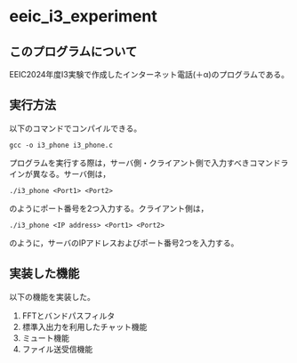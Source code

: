 # eeic_i3_experiment
## このプログラムについて
EEIC2024年度I3実験で作成したインターネット電話(＋α)のプログラムである。

## 実行方法
以下のコマンドでコンパイルできる。
```
gcc -o i3_phone i3_phone.c
```
プログラムを実行する際は，サーバ側・クライアント側で入力すべきコマンドラインが異なる。サーバ側は，
```
./i3_phone <Port1> <Port2>
```
のようにポート番号を2つ入力する。クライアント側は，
```
./i3_phone <IP address> <Port1> <Port2>
```
のように，サーバのIPアドレスおよびポート番号2つを入力する。

## 実装した機能
以下の機能を実装した。

1. FFTとバンドパスフィルタ
2. 標準入出力を利用したチャット機能
3. ミュート機能
4. ファイル送受信機能
